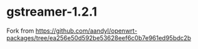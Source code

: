 gstreamer-1.2.1
===============
Fork from https://github.com/aandyl/openwrt-packages/tree/ea256e50d592be53628eef6c0b7e961ed95bdc2b

